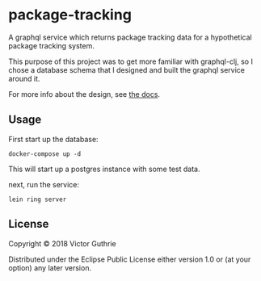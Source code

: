 # package-tracking

A graphql service which returns package tracking data for a hypothetical package tracking system.  

This purpose of this project was to get more familiar with graphql-clj, so I chose a database schema that I designed and built the graphql service around it.  

For more info about the design, see [the docs](./doc/intro.md).

## Usage

First start up the database:
```
docker-compose up -d
```

This will start up a postgres instance with some test data.

next, run the service:
```
lein ring server
```



## License

Copyright © 2018 Victor Guthrie

Distributed under the Eclipse Public License either version 1.0 or (at
your option) any later version.
